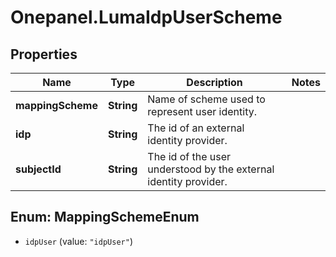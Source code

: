 # Onepanel.LumaIdpUserScheme

## Properties
Name | Type | Description | Notes
------------ | ------------- | ------------- | -------------
**mappingScheme** | **String** | Name of scheme used to represent user identity. | 
**idp** | **String** | The id of an external identity provider. | 
**subjectId** | **String** | The id of the user understood by the external identity provider. | 


<a name="MappingSchemeEnum"></a>
## Enum: MappingSchemeEnum


* `idpUser` (value: `"idpUser"`)




